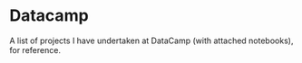 # Datacamp

A list of projects I have undertaken at DataCamp (with attached notebooks), for reference.
